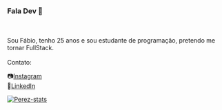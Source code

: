 ### Fala Dev 👋
<br>
<br>
Sou Fábio, tenho 25 anos e sou estudante de programação, pretendo me tornar FullStack.

<br>
<br>
Contato:
<br>

:camera:<a href="https://www.instagram.com/perez.027/">Instagram<a/>
<br>
:office:<a href="https://www.linkedin.com/in/fabio-augusto-3746b521a/">LinkedIn

![Perez-stats](https://github-readme-stats.vercel.app/api?username=Perez027&show_icons=true&theme=transparent)
  
  <br>
  <br>
  
  
